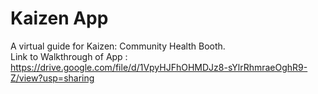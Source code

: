 # Kaizen App

A virtual guide for Kaizen: Community Health Booth. <br>
Link to Walkthrough of App : https://drive.google.com/file/d/1VpyHJFhOHMDJz8-sYlrRhmraeOghR9-Z/view?usp=sharing
